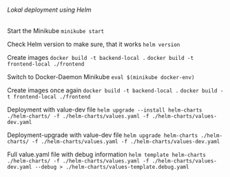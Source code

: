 ###### Lokal deployment using Helm

Start the Minikube
`minikube start`

Check Helm version to make sure, that it works
`helm version`

Create images
`docker build -t backend-local .`
`docker build -t frontend-local ./frontend`

Switch to Docker-Daemon Minikube
`eval $(minikube docker-env)`

Create images once again
`docker build -t backend-local .`
`docker build -t frontend-local ./frontend`

Deployment with value-dev file
`helm upgrade --install helm-charts ./helm-charts/ -f ./helm-charts/values.yaml -f ./helm-charts/values-dev.yaml`

Deployment-upgrade with value-dev file
`helm upgrade helm-charts ./helm-charts/ -f ./helm-charts/values.yaml -f ./helm-charts/values-dev.yaml`

Full value.yaml file with debug information
`helm template helm-charts ./helm-charts/ -f ./helm-charts/values.yaml -f ./helm-charts/values-dev.yaml --debug > ./helm-charts/values-template.debug.yaml`

